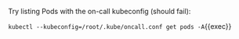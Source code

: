 Try listing Pods with the on-call kubeconfig (should fail):

`kubectl --kubeconfig=/root/.kube/oncall.conf get pods -A`{{exec}}